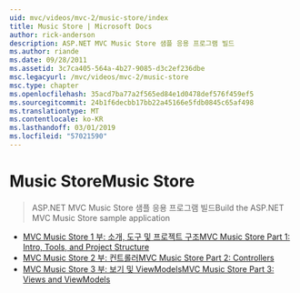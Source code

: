 ```yaml
---
uid: mvc/videos/mvc-2/music-store/index
title: Music Store | Microsoft Docs
author: rick-anderson
description: ASP.NET MVC Music Store 샘플 응용 프로그램 빌드
ms.author: riande
ms.date: 09/28/2011
ms.assetid: 3c7ca405-564a-4b27-9085-d3c2ef236dbe
msc.legacyurl: /mvc/videos/mvc-2/music-store
msc.type: chapter
ms.openlocfilehash: 35acd7ba77a2f565ed84e1d0478def576f459ef5
ms.sourcegitcommit: 24b1f6decbb17bb22a45166e5fdb0845c65af498
ms.translationtype: MT
ms.contentlocale: ko-KR
ms.lasthandoff: 03/01/2019
ms.locfileid: "57021590"
---
```

<a name="music-store"></a><span data-ttu-id="18074-103">Music Store</span><span class="sxs-lookup"><span data-stu-id="18074-103">Music Store</span></span>
====================
> <span data-ttu-id="18074-104">ASP.NET MVC Music Store 샘플 응용 프로그램 빌드</span><span class="sxs-lookup"><span data-stu-id="18074-104">Build the ASP.NET MVC Music Store sample application</span></span>


- [<span data-ttu-id="18074-105">MVC Music Store 1 부: 소개, 도구 및 프로젝트 구조</span><span class="sxs-lookup"><span data-stu-id="18074-105">MVC Music Store Part 1: Intro, Tools, and Project Structure</span></span>](mvc-music-store-part-1-intro-tools-and-project-structure.md)
- [<span data-ttu-id="18074-106">MVC Music Store 2 부: 컨트롤러</span><span class="sxs-lookup"><span data-stu-id="18074-106">MVC Music Store Part 2: Controllers</span></span>](mvc-music-store-part-2-controllers.md)
- [<span data-ttu-id="18074-107">MVC Music Store 3 부: 보기 및 ViewModels</span><span class="sxs-lookup"><span data-stu-id="18074-107">MVC Music Store Part 3: Views and ViewModels</span></span>](mvc-music-store-part-3-views-and-viewmodels.md)
